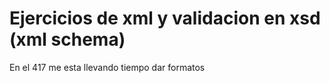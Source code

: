 # Ejercicios de xml y validacion en xsd (xml schema)


En el 417 me esta llevando tiempo dar formatos

